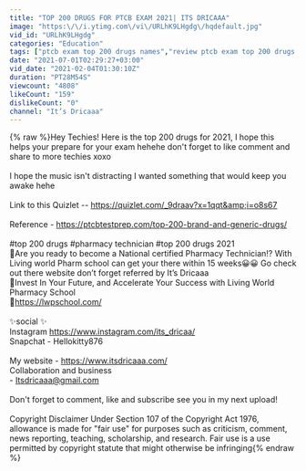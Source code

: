 ```yaml
---
title: "TOP 200 DRUGS FOR PTCB EXAM 2021| ITS DRICAAA"
image: "https:\/\/i.ytimg.com\/vi\/URLhK9LHgdg\/hqdefault.jpg"
vid_id: "URLhK9LHgdg"
categories: "Education"
tags: ["ptcb exam top 200 drugs names","review ptcb exam top 200 drugs names","ptcb practice exam top 200 drugs"]
date: "2021-07-01T02:29:27+03:00"
vid_date: "2021-02-04T01:30:10Z"
duration: "PT28M54S"
viewcount: "4808"
likeCount: "159"
dislikeCount: "0"
channel: "It’s Dricaaa"
---
```

{% raw %}Hey Techies! Here is the top 200 drugs for 2021, I hope this helps your prepare for your exam hehehe don't forget to like comment and share to more techies xoxo<br /><br />I hope the music isn't distracting I wanted something that would keep you awake hehe<br /><br />Link to this Quizlet -- <a rel="nofollow" target="blank" href="https://quizlet.com/_9draav?x=1qqt&amp;i=o8s67">https://quizlet.com/_9draav?x=1qqt&amp;i=o8s67</a><br /><br />Reference - <a rel="nofollow" target="blank" href="https://ptcbtestprep.com/top-200-brand-and-generic-drugs/">https://ptcbtestprep.com/top-200-brand-and-generic-drugs/</a><br /><br />#top 200 drugs #pharmacy technician #top 200 drugs 2021<br />🌟Are you ready to become a National certified Pharmacy Technician⁉️ With Living world Pharm school can get your there within 15 weeks😀😀 Go check out there website don’t forget referred by It’s Dricaaa<br />🌟Invest In Your Future, and Accelerate Your Success with Living World Pharmacy School<br />🌟<a rel="nofollow" target="blank" href="https://lwpschool.com/">https://lwpschool.com/</a><br /><br />✨social ✨<br />Instagram <a rel="nofollow" target="blank" href="https://www.instagram.com/its_dricaa/">https://www.instagram.com/its_dricaa/</a><br />Snapchat - Hellokitty876<br /><br />My website - <a rel="nofollow" target="blank" href="https://www.itsdricaaa.com/">https://www.itsdricaaa.com/</a><br />Collaboration and business<br />- Itsdricaaa@gmail.com<br /><br />Don't forget to comment, like and subscribe see you in my next upload!<br /><br />Copyright Disclaimer Under Section 107 of the Copyright Act 1976, allowance is made for &quot;fair use&quot; for purposes such as criticism, comment, news reporting, teaching, scholarship, and research. Fair use is a use permitted by copyright statute that might otherwise be infringing{% endraw %}
